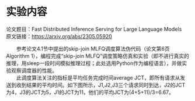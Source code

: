 # 实验内容  
论文题目：Fast Distributed Inference Serving for Large Language Models  
原文链接：https://arxiv.org/abs/2305.05920  

&emsp;&emsp;参考论文4.1节中提出的skip-join MLFQ调度算法伪代码（论文第6页Algorithm 1），编程完成“skip-join MLFQ”调度策略仿真和实验（即不进行真实的推理，用sleep一段时间模拟推理过程；此处选用Python作为编程语言），并做实验观察调度器的性能。  
&emsp;&emsp;此调度算法关注的指标是平均任务完成时间average JCT，即所有请求从发送到收到结果的平均时间。如下图所示，J1,J2,J3三个请求同时到达，J2的JCT为4，J3的JCT为5，J1的JCT为11，他们的平均JCT为(4+5+11)/3=6.67。

